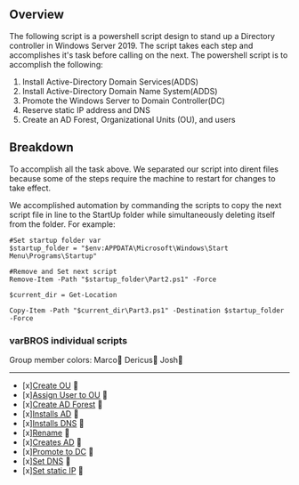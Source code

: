 ## Overview
The following script is a powershell script design to stand up a Directory controller in Windows Server 2019.
The script takes each step and accomplishes it's task before calling on the next.
The powershell script is to accomplish the following:
1. Install Active-Directory Domain Services(ADDS)
2. Install Active-Directory Domain Name System(ADDS)
3. Promote the Windows Server to Domain Controller(DC)
4. Reserve static IP address and DNS
5. Create an AD Forest, Organizational Units (OU), and users

## Breakdown
To accomplish all the task above. We separated our script into dirent files because some of the steps require the machine to restart for changes to take effect.

We accomplished automation by commanding the scripts to copy the next script file in line to the StartUp folder while simultaneously deleting itself from the folder.
For example:

    #Set startup folder var
    $startup_folder = "$env:APPDATA\Microsoft\Windows\Start Menu\Programs\Startup"

    #Remove and Set next script
    Remove-Item -Path "$startup_folder\Part2.ps1" -Force

    $current_dir = Get-Location

    Copy-Item -Path "$current_dir\Part3.ps1" -Destination $startup_folder -Force

### varBROS individual scripts

Group member colors:
Marco:closed_book:
Dericus:green_book:
Josh:blue_book:
___
- [x][Create OU](https://github.com/varBROS/Scripts/blob/main/CreatOU.ps1) :green_book:
- [x][Assign User to OU](https://github.com/varBROS/Scripts/blob/main/Create-Assign-User-To-OU.ps1) :green_book:
- [x][Create AD Forest](https://github.com/varBROS/Scripts/blob/main/CreateADForest.ps1) :green_book:
- [x][Installs AD](https://github.com/varBROS/Scripts/blob/main/InstallADDS-p1.ps1) :closed_book:
- [x][Installs DNS](https://github.com/varBROS/Scripts/blob/main/InstallDNS-p2.ps1) :closed_book:
- [x][Rename](https://github.com/varBROS/Scripts/blob/main/Rename.ps1) :blue_book:
- [x][Creates AD](https://github.com/varBROS/Scripts/blob/main/creates-AD-DS.ps1) :closed_book:
- [x][Promote to DC](https://github.com/varBROS/Scripts/blob/main/promoteToDC-p3.ps1) :closed_book:
- [x][Set DNS](https://github.com/varBROS/Scripts/blob/main/setDNS-p4) :closed_book:
- [x][Set static IP](https://github.com/varBROS/Scripts/blob/main/setStatic-p5.ps1) :closed_book:
